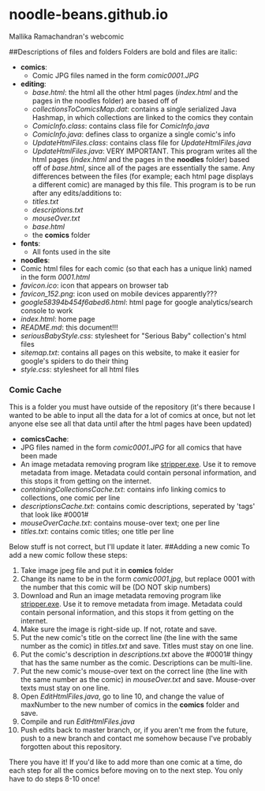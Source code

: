 # noodle-beans.github.io
Mallika Ramachandran's webcomic

##Descriptions of files and folders
Folders are bold and files are italic:
- **comics**: 
  - Comic JPG files named in the form *comic0001.JPG*
- **editing**:
  - *base.html*: the html all the other html pages (*index.html* and the pages in the noodles folder) are based off of
  - *collectionsToComicsMap.dat*: contains a single serialized Java Hashmap, in which collections are linked to the comics they contain
  - *ComicInfo.class*: contains class file for *ComicInfo.java*
  - *ComicInfo.java*: defines class to organize a single comic's info
  - *UpdateHtmlFiles.class*: contains class file for *UpdateHtmlFiles.java*
  - *UpdateHtmlFiles.java*: VERY IMPORTANT. This program writes all the html pages (*index.html* and the pages in the **noodles** folder) based off of *base.html*, since all of the pages are essentially the same. Any differences between the files (for example; each html page displays a different comic) are managed by this file. This program is to be run after any edits/additions to:
  - *titles.txt*
  - *descriptions.txt*
  - *mouseOver.txt*
  - *base.html*
  - the **comics** folder
- **fonts**:
  - All fonts used in the site
- **noodles**:
 - Comic html files for each comic (so that each has a unique link) named in the form *0001.html*
- *favicon.ico*: icon that appears on browser tab
- *favicon_152.png*: icon used on mobile devices apparently???
- *google58394b454f6abed6.html*: html page for google analytics/search console to work 
- *index.html*: home page
- *README.md*: this document!!!
- *seriousBabyStyle.css*: stylesheet for "Serious Baby" collection's html files
- *sitemap.txt*: contains all pages on this website, to make it easier for google's spiders to do their thing
- *style.css*: stylesheet for all html files

### Comic Cache
This is a folder you must have outside of the repository (it's there because I wanted to be able to input all the data for a lot of comics at once, but not let anyone else see all that data until after the html pages have been updated)
 - **comicsCache**: 
  - JPG files named in the form *comic0001.JPG* for all comics that have been made
  - An image metadata removing program like [stripper.exe](http://www.steelbytes.com/?mid=30). Use it to remove metadata from image. Metadata could contain personal information, and this stops it from getting on the internet.
 - *containingCollectionsCache.txt*: contains info linking comics to collections, one comic per line
 - *descriptionsCache.txt*: contains comic descriptions, seperated by 'tags' that look like #0001#
 - *mouseOverCache.txt*: contains mouse-over text; one per line
 - *titles.txt*: contains comic titles; one title per line

Below stuff is not correct, but I'll update it later.
##Adding a new comic
To add a new comic follow these steps:
1. Take image jpeg file and put it in **comics** folder
2. Change its name to be in the form *comic0001.jpg*, but replace 0001 with the number that this comic will be (DO NOT skip numbers)
3. Download and Run an image metadata removing program like [stripper.exe](http://www.steelbytes.com/?mid=30). Use it to remove metadata from image. Metadata could contain personal information, and this stops it from getting on the internet.
4. Make sure the image is right-side up. If not, rotate and save.
5. Put the new comic's title on the correct line (the line with the same number as the comic) in *titles.txt* and save. Titles must stay on one line.
6. Put the comic's description in *descriptions.txt* above the #0001# thingy that has the same number as the comic. Descriptions can be multi-line.
7. Put the new comic's mouse-over text on the correct line (the line with the same number as the comic) in *mouseOver.txt* and save. Mouse-over texts must stay on one line.
8. Open *EditHtmlFiles.java*, go to line 10, and change the value of maxNumber to the new number of comics in the **comics** folder and save.
9. Compile and run *EditHtmlFiles.java*
10. Push edits back to master branch, or, if you aren't me from the future, push to a new branch and contact me somehow because I've probably forgotten about this repository.

There you have it! If you'd like to add more than one comic at a time, do each step for all the comics before moving on to the next step. You only have to do steps 8-10 once!
